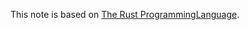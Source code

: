 This note is based on [The Rust ProgrammingLanguage](https://doc.rust-lang.org/book/ch00-00-introduction.html).
